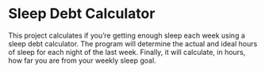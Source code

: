 # Sleep Debt Calculator

This project calculates if you’re getting enough sleep each week using a sleep debt calculator.  The program will determine the actual and ideal hours of sleep for each night of the last week.  Finally, it will calculate, in hours, how far you are from your weekly sleep goal.
